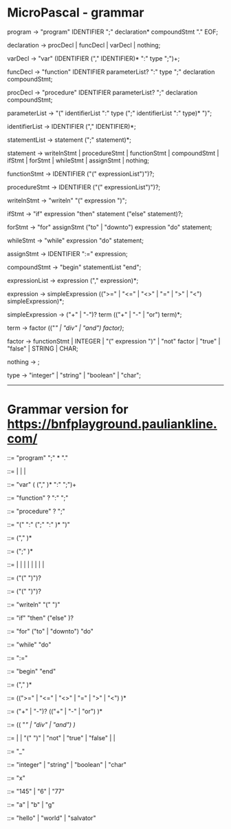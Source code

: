 # MicroPascal - grammar

program -> "program" IDENTIFIER ";" declaration* compoundStmt "." EOF;

declaration -> procDecl | funcDecl | varDecl | nothing;

varDecl -> "var" (IDENTIFIER ("," IDENTIFIER)* ":" type ";")+;

funcDecl -> "function" IDENTIFIER parameterList? ":" type ";" declaration compoundStmt;

procDecl -> "procedure" IDENTIFIER parameterList? ";" declaration compoundStmt;

parameterList -> "(" identifierList ":" type (";" identifierList ":" type)* ")";

identifierList -> IDENTIFIER ("," IDENTIFIER)*;

statementList -> statement (";" statement)*;

statement -> writelnStmt | procedureStmt | functionStmt | compoundStmt | ifStmt | forStmt | whileStmt | assignStmt | nothing;

functionStmt -> IDENTIFIER ("(" expressionList")")?;

procedureStmt -> IDENTIFIER ("(" expressionList")")?;

writelnStmt -> "writeln" "(" expression ")";

ifStmt -> "if" expression "then" statement ("else" statement)?;

forStmt -> "for" assignStmt ("to" | "downto") expression "do" statement;

whileStmt -> "while" expression "do" statement;

assignStmt -> IDENTIFIER ":=" expression;

compoundStmt -> "begin" statementList "end";

expressionList -> expression ("," expression)*;

expression -> simpleExpression ((">=" | "<=" | "<>" | "=" | ">" | "<") simpleExpression)*;

simpleExpression -> ("+" | "-")? term (("+" | "-" | "or") term)*;

term -> factor (("*" | "div" | "and") factor)*;

factor -> functionStmt | INTEGER | "(" expression ")" | "not" factor | "true" | "false" | STRING | CHAR;

nothing -> ;

type -> "integer" | "string" | "boolean" | "char";


---------------------------------------------------------------------------------------------------

# Grammar version for https://bnfplayground.pauliankline.com/

<program> ::= "program" <IDENTIFIER> ";" <declaration>* <compoundStmt> "."

<declaration> ::= <procDecl> | <funcDecl> | <varDecl> | <nothing>

<varDecl> ::= "var" (<IDENTIFIER> ("," <IDENTIFIER>)* ":" <type> ";")+

<funcDecl> ::= "function" <IDENTIFIER> <parameterList>? ":" <type> ";" <declaration> <compoundStmt>

<procDecl> ::= "procedure" <IDENTIFIER> <parameterList>? ";" <declaration> <compoundStmt>

<parameterList> ::= "(" <identifierList> ":" <type> (";" <identifierList> ":" <type>)* ")"

<identifierList> ::= <IDENTIFIER> ("," <IDENTIFIER>)*

<statementList> ::= <statement> (";" <statement>)*

<statement> ::= <writelnStmt> | <procedureStmt> | <functionStmt> | <compoundStmt> | <ifStmt> | <forStmt> | <whileStmt> | <assignStmt> | <nothing>

<functionStmt> ::= <IDENTIFIER> ("(" <expressionList> ")")?

<procedureStmt> ::= <IDENTIFIER> ("(" <expressionList> ")")?

<writelnStmt> ::= "writeln" "(" <expression> ")"

<ifStmt> ::= "if" <expression> "then" <statement> ("else" <statement>)?

<forStmt> ::= "for" <assignStmt> ("to" | "downto") <expression> "do" <statement>

<whileStmt> ::= "while" <expression> "do" <statement>

<assignStmt> ::= <IDENTIFIER> ":=" <expression>

<compoundStmt> ::= "begin" <statementList> "end"

<expressionList> ::= <expression> ("," <expression>)*

<expression> ::= <simpleExpression> ((">=" | "<=" | "<>" | "=" | ">" | "<") <simpleExpression>)*

<simpleExpression> ::= ("+" | "-")? <term> (("+" | "-" | "or") <term>)*

<term> ::= <factor> (( "*" | "div" | "and") <factor>)*

<factor> ::= <functionStmt> | <INTEGER> | "(" <expression> ")" | "not" <factor> | "true" | "false" | <STRING> | <CHAR>

<nothing> ::= "_"

<type> ::= "integer" | "string" | "boolean" | "char"

<IDENTIFIER> ::= "x"

<INTEGER> ::= "145" | "6" | "77"

<CHAR> ::= "a" | "b" | "g"

<STRING> ::= "hello" | "world" | "salvator"

